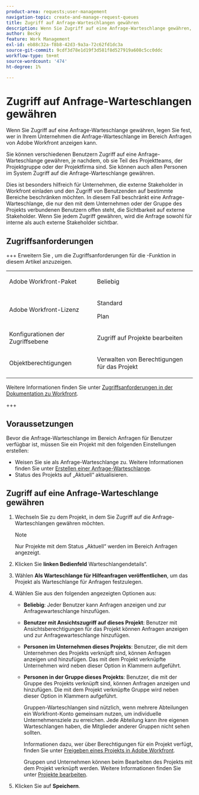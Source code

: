 ```yaml
---
product-area: requests;user-management
navigation-topic: create-and-manage-request-queues
title: Zugriff auf Anfrage-Warteschlangen gewähren
description: Wenn Sie Zugriff auf eine Anfrage-Warteschlange gewähren, legen Sie fest, wer in Ihrem Unternehmen die Anfrage-Warteschlange im Bereich Anfragen von Adobe Workfront anzeigen kann.
author: Becky
feature: Work Management
exl-id: eb88c32a-f8b8-42d3-9a3a-72c62fd1dc3a
source-git-commit: 9cdf3d78e1d19f3d581f8d527919a608c5cc0ddc
workflow-type: tm+mt
source-wordcount: '474'
ht-degree: 1%

---
```


# Zugriff auf Anfrage-Warteschlangen gewähren

<!-- Audited: 6/2025 -->

Wenn Sie Zugriff auf eine Anfrage-Warteschlange gewähren, legen Sie fest, wer in Ihrem Unternehmen die Anfrage-Warteschlange im Bereich Anfragen von Adobe Workfront anzeigen kann.

Sie können verschiedenen Benutzern Zugriff auf eine Anfrage-Warteschlange gewähren, je nachdem, ob sie Teil des Projektteams, der Projektgruppe oder der Projektfirma sind. Sie können auch allen Personen im System Zugriff auf die Anfrage-Warteschlange gewähren.

Dies ist besonders hilfreich für Unternehmen, die externe Stakeholder in Workfront einladen und den Zugriff von Benutzenden auf bestimmte Bereiche beschränken möchten. In diesem Fall beschränkt eine Anfrage-Warteschlange, die nur den mit dem Unternehmen oder der Gruppe des Projekts verbundenen Benutzern offen steht, die Sichtbarkeit auf externe Stakeholder. Wenn Sie jedem Zugriff gewähren, wird die Anfrage sowohl für interne als auch externe Stakeholder sichtbar.

## Zugriffsanforderungen

+++ Erweitern Sie , um die Zugriffsanforderungen für die -Funktion in diesem Artikel anzuzeigen.

<table style="table-layout:auto"> 
 <col> 
 <col> 
 <tbody> 
  <tr> 
   <td role="rowheader">Adobe Workfront-Paket</td> 
   <td> <p>Beliebig </p> </td> 
  </tr> 
  <tr> 
   <td role="rowheader">Adobe Workfront-Lizenz</td> 
   <td> 
   <p>Standard </p>
   <p>Plan </p> </td> 
  </tr> 
  <tr> 
   <td role="rowheader">Konfigurationen der Zugriffsebene</td> 
   <td> <p>Zugriff auf Projekte bearbeiten</p> </td> 
  </tr> 
  <tr> 
   <td role="rowheader">Objektberechtigungen</td> 
   <td> <p> Verwalten von Berechtigungen für das Projekt</p> </td> 
  </tr> 
 </tbody> 
</table>

Weitere Informationen finden Sie unter [Zugriffsanforderungen in der Dokumentation zu Workfront](/help/quicksilver/administration-and-setup/add-users/access-levels-and-object-permissions/access-level-requirements-in-documentation.md).

+++

## Voraussetzungen

Bevor die Anfrage-Warteschlange im Bereich Anfragen für Benutzer verfügbar ist, müssen Sie ein Projekt mit den folgenden Einstellungen erstellen:

* Weisen Sie sie als Anfrage-Warteschlange zu. Weitere Informationen finden Sie unter [Erstellen einer Anfrage-Warteschlange](../../../manage-work/requests/create-and-manage-request-queues/create-request-queue.md).
* Status des Projekts auf „Aktuell“ aktualisieren.

## Zugriff auf eine Anfrage-Warteschlange gewähren

1. Wechseln Sie zu dem Projekt, in dem Sie Zugriff auf die Anfrage-Warteschlangen gewähren möchten.

   >[!NOTE]
   >
   >Nur Projekte mit dem Status „Aktuell“ werden im Bereich Anfragen angezeigt.

1. Klicken Sie **linken Bedienfeld** Warteschlangendetails“.
1. Wählen **Als Warteschlange für Hilfeanfragen veröffentlichen**, um das Projekt als Warteschlange für Anfragen festzulegen.
1. Wählen Sie aus den folgenden angezeigten Optionen aus:

   * **Beliebig**: Jeder Benutzer kann Anfragen anzeigen und zur Anfragewarteschlange hinzufügen.
   * **Benutzer mit Ansichtszugriff auf dieses Projekt**: Benutzer mit Ansichtsberechtigungen für das Projekt können Anfragen anzeigen und zur Anfragewarteschlange hinzufügen.
   * **Personen im Unternehmen dieses Projekts**: Benutzer, die mit dem Unternehmen des Projekts verknüpft sind, können Anfragen anzeigen und hinzufügen. Das mit dem Projekt verknüpfte Unternehmen wird neben dieser Option in Klammern aufgeführt.
   * **Personen in der Gruppe dieses Projekts**: Benutzer, die mit der Gruppe des Projekts verknüpft sind, können Anfragen anzeigen und hinzufügen. Die mit dem Projekt verknüpfte Gruppe wird neben dieser Option in Klammern aufgeführt.

     Gruppen-Warteschlangen sind nützlich, wenn mehrere Abteilungen ein Workfront-Konto gemeinsam nutzen, um individuelle Unternehmensziele zu erreichen. Jede Abteilung kann ihre eigenen Warteschlangen haben, die Mitglieder anderer Gruppen nicht sehen sollten.

     Informationen dazu, wer über Berechtigungen für ein Projekt verfügt, finden Sie unter [Freigeben eines Projekts in Adobe Workfront](../../../workfront-basics/grant-and-request-access-to-objects/share-a-project.md).

     Gruppen und Unternehmen können beim Bearbeiten des Projekts mit dem Projekt verknüpft werden. Weitere Informationen finden Sie unter [Projekte bearbeiten](../../../manage-work/projects/manage-projects/edit-projects.md).

1. Klicken Sie auf **Speichern**.
